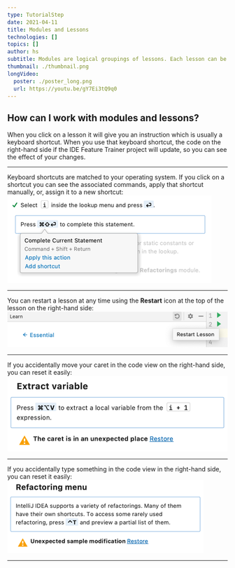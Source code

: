 ```yaml
---
type: TutorialStep
date: 2021-04-11
title: Modules and Lessons
technologies: []
topics: []
author: hs
subtitle: Modules are logical groupings of lessons. Each lesson can be completed in any order and restarted as many times are you like. Lessons will help you to associate actions and keyboard shortcuts with functionality in the IDE.
thumbnail: ./thumbnail.png
longVideo:
  poster: ./poster_long.png
  url: https://youtu.be/gY7Ei3tQ9q0
---
```


## How can I work with modules and lessons?
When you click on a lesson it will give you an instruction which is usually a keyboard shortcut. When you use that keyboard shortcut, the code on the right-hand side if the IDE Feature Trainer project will update, so you can see the effect of your changes.
***
Keyboard shortcuts are matched to your operating system. If you click on a shortcut you can see the associated commands, apply that shortcut manually, or, assign it to a new shortcut:
![keyboard-shortcuts.png](keyboard-shortcuts.png)

***
You can restart a lesson at any time using the **Restart** icon at the top of the lesson on the right-hand side:
![restart-icon.png](restart-icon.png)

***
If you accidentally move your caret in the code view on the right-hand side, you can reset it easily:
![caret-unexpected-place.png](caret-unexpected-place.png)
***
If you accidentally type something in the code view in the right-hand side, you can reset it easily:
![unexpected-extra-input.png](unexpected-extra-input.png)
***